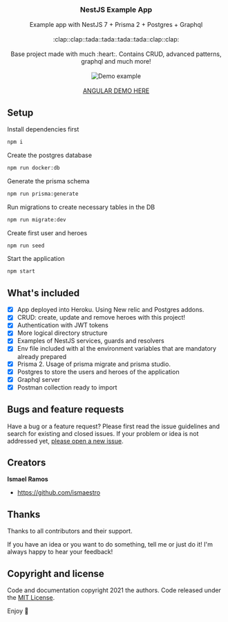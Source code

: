 <p align="center">
  <h3 align="center">NestJS Example App</h3>

  <p align="center">
    Example app with NestJS 7 + Prisma 2 + Postgres + Graphql
    <br>
    <br>
    :clap::clap::tada::tada::tada::tada::clap::clap:
    <br>
    <br>
    Base project made with much :heart:. Contains CRUD, advanced patterns, graphql and much more!
    <br>
    <br>
    <img src="https://media.giphy.com/media/BIql9p3KQWYdjq4Sxe/giphy.gif" alt="Demo example"/>
    <br>
    <br>
    <a href="https://ismaestro.github.io/angular-example-app/">ANGULAR DEMO HERE</a>
  </p>
</p>

## Setup

Install dependencies first
```bash
npm i
```

Create the postgres database
```bash
npm run docker:db
```

Generate the prisma schema
```bash
npm run prisma:generate
```

Run migrations to create necessary tables in the DB
```bash
npm run migrate:dev
```

Create first user and heroes
```bash
npm run seed
```

Start the application
```bash
npm start
```

## What's included

- [x] App deployed into Heroku. Using New relic and Postgres addons.
- [x] CRUD: create, update and remove heroes with this project!
- [x] Authentication with JWT tokens
- [x] More logical directory structure
- [x] Examples of NestJS services, guards and resolvers
- [x] Env file included with al the environment variables that are mandatory already prepared
- [x] Prisma 2. Usage of prisma migrate and prisma studio.
- [x] Postgres to store the users and heroes of the application
- [x] Graphql server
- [x] Postman collection ready to import

## Bugs and feature requests

Have a bug or a feature request? Please first read the issue guidelines
and search for existing and closed issues. If your problem or idea is not addressed yet,
[please open a new issue](https://github.com/Ismaestro/nestjs-example-app/issues/new).

## Creators

**Ismael Ramos**

- <https://github.com/ismaestro>

## Thanks

Thanks to all contributors and their support.

If you have an idea or you want to do something, tell me or just do it! I'm always happy to hear
your feedback!

## Copyright and license

Code and documentation copyright 2021 the authors. Code released under the
[MIT License](https://github.com/Ismaestro/angular-example-app/blob/master/LICENSE).

Enjoy :metal:
